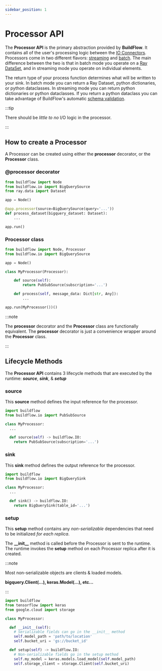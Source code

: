 ```yaml
---
sidebar_position: 1
---
```


# Processor API

The **Processor API** is the primary abstraction provided by **BuildFlow**. It contains all of the user's processing logic between the [IO Connectors](io-connectors/overview.md). Processors come in two different flavors: [streaming](./streaming.md) and [batch](./batch.md). The main difference between the two is that in batch mode you operate on a [Ray DataSet](https://docs.ray.io/en/latest/data/dataset.html), and in streaming mode you operate on individual elements.

The return type of your process function determines what will be written to your sink. In batch mode you can return a Ray Dataset, python dictionaries, or python dataclasses. In streaming mode you can return python dictionaries or python dataclasses. If you return a python dataclass you can take advantage of BuildFlow's automatic [schema validation](../schema-validation.md).

:::tip

There should be _little to no_ I/O logic in the processor.

:::

## How to create a Processor

A Processor can be created using either the **processor** decorator, or the **Processor** class.

### @processor decorator

```python
from buildflow import Node
from buildflow.io import BigQuerySource
from ray.data import Dataset

app = Node()

@app.processor(source=BigQuerySource(query='...'))
def process_dataset(bigquery_dataset: Dataset):
    ...

app.run()
```

### Processor class

```python
from buildflow import Node, Processor
from buildflow.io import BigQuerySource

app = Node()

class MyProcessor(Processor):

    def source(self):
        return PubSubSource(subscription='...')

    def process(self, message_data: Dict[str, Any]):
        ...

app.run(MyProcessor())()
```

:::note

The **processor** decorator and the **Processor** class are functionally equivalent. The **processor** decorator is just a convenience wrapper around the **Processor** class.

:::

## Lifecycle Methods

The **Processor API** contains 3 lifecycle methods that are executed by the runtime: **_source_**, **_sink_**, & **_setup_**

### source

This **source** method defines the input reference for the processor.

```python
import buildflow
from buildflow.io import PubSubSource

class MyProcessor:
  ...

  def source(self) -> buildflow.IO:
    return PubSubSource(subscription='...')

```

### sink

This **sink** method defines the output reference for the processor.

```python
import buildflow
from buildflow.io import BigQuerySink

class MyProcessor:
  ...

  def sink() -> buildflow.IO:
    return BigQuerySink(table_id='...')

```

### setup

This **setup** method contains any _non-serializable_ dependencies that need to be initialized _for each replica_.

The **\_\_init\_\_** method is called before the Processor is sent to the runtime. The runtime invokes the **setup** method on each Processor replica after it is created.

:::note

Most non-serializable objects are clients & loaded models.

**bigquery.Client(...), keras.Model(...), etc...**

:::

```python
import buildflow
from tensorflow import keras
from google.cloud import storage

class MyProcessor:

  def __init__(self):
    # Serializable fields can go in the __init__ method
    self.model_path = 'path/to/location'
    self.bucket_uri = 'gs://bucket_id'

  def setup(self) -> buildflow.IO:
    # Non-serializable fields go in the setup method
    self.my_model = keras.models.load_model(self.model_path)
    self.storage_client = storage.Client(self.bucket_uri)

```
